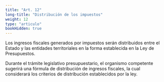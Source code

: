 ```yaml
---
title: "Art. 12"
long-title: "Distribución de los impuestos"
weight: 12
type: "articulo"
bookHidden: true
---
```

Los ingresos fiscales generados por impuestos serán distribuidos entre el Estado y las entidades territoriales en la forma establecida en la Ley de Presupuestos.
 
Durante el trámite legislativo presupuestario, el organismo competente sugerirá una fórmula de distribución de ingresos fiscales, la cual considerará los criterios de distribución establecidos por la ley.
